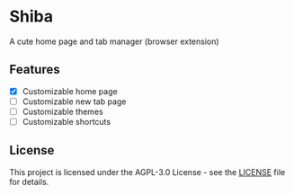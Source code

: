 # Shiba

A cute home page and tab manager (browser extension)

<!-- TODO: Add screenshot -->

## Features

- [x] Customizable home page
- [ ] Customizable new tab page
- [ ] Customizable themes
- [ ] Customizable shortcuts

<!-- TODO: Finish -->

## License

This project is licensed under the AGPL-3.0 License - see the [LICENSE](LICENSE) file for details.
